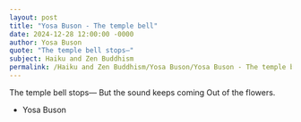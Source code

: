 ```yaml
---
layout: post
title: "Yosa Buson - The temple bell"
date: 2024-12-28 12:00:00 -0000
author: Yosa Buson
quote: "The temple bell stops—"
subject: Haiku and Zen Buddhism
permalink: /Haiku and Zen Buddhism/Yosa Buson/Yosa Buson - The temple bell
---
```


The temple bell stops—
But the sound keeps coming
Out of the flowers.

- Yosa Buson

